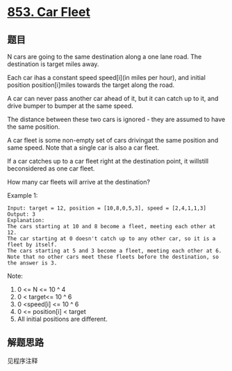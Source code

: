 # [853. Car Fleet](https://leetcode.com/problems/car-fleet/)

## 题目

N cars are going to the same destination along a one lane road. The destination is target miles away.

Each car ihas a constant speed speed[i](in miles per hour), and initial position position[i]miles towards the target along the road.

A car can never pass another car ahead of it, but it can catch up to it, and drive bumper to bumper at the same speed.

The distance between these two cars is ignored - they are assumed to have the same position.

A car fleet is some non-empty set of cars drivingat the same position and same speed. Note that a single car is also a car fleet.

If a car catches up to a car fleet right at the destination point, it willstill beconsidered as one car fleet.

How many car fleets will arrive at the destination?

Example 1:

```text
Input: target = 12, position = [10,8,0,5,3], speed = [2,4,1,1,3]
Output: 3
Explanation:
The cars starting at 10 and 8 become a fleet, meeting each other at 12.
The car starting at 0 doesn't catch up to any other car, so it is a fleet by itself.
The cars starting at 5 and 3 become a fleet, meeting each other at 6.
Note that no other cars meet these fleets before the destination, so the answer is 3.
```

Note:

1. 0 <= N <= 10 ^ 4
1. 0 < target<= 10 ^ 6
1. 0 <speed[i] <= 10 ^ 6
1. 0 <= position[i] < target
1. All initial positions are different.

## 解题思路

见程序注释
